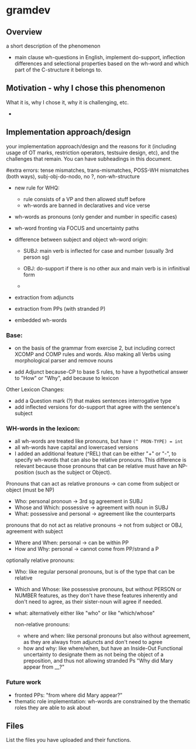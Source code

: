 # gramdev

## Overview

a short description of the phenomenon 

- main clause wh-questions in English, implement do-support, inflection differences and selectional properties based on the wh-word and which part of the C-structure it belongs to.

## Motivation - why I chose this phenomenon 

What it is, why I chose it, why it is challenging, etc.

- 

## Implementation approach/design

your implementation approach/design and the reasons for it (including usage of OT marks, restriction operators, testsuire design, etc), and the challenges that remain. You can have subheadings in this document.

#extra errors: tense mismatches, trans-mismatches, POSS-WH mismatches (both ways), subj-obj-do-nodo, no ?, non-wh-structure

   - new rule for WHQ:
      -   rule consists of a VP and then allowed stuff before 
      -   wh-words are banned in declaratives and vice verse

   - wh-words as pronouns (only gender and number in specific cases)

   - wh-word fronting via FOCUS and uncertainty paths

   - difference between subject and object wh-word origin:

      - SUBJ: main verb is inflected for case and number (usually 3rd person sg)

      - OBJ: do-support if there is no other aux and main verb is in infinitival form
      - 
   - extraction from adjuncts
     
   - extraction from PPs (with stranded P)

   - embedded wh-words


### Base:

- on the basis of the grammar from exercise 2, but including correct XCOMP and COMP rules and words. Also making all Verbs using morphological parser and remove nouns

- add Adjunct because-CP to base S rules, to have a hypothetical answer to "How" or "Why", add because to lexicon

Other Lexicon Changes:

- add a Question mark (?) that makes sentences interrogative type
- add inflected versions for do-support that agree with the sentence's subject 

### WH-words in the lexicon:
- all wh-words are treated like pronouns, but have `(^ PRON-TYPE) = int`
- all wh-words have capital and lowercased versions
- I added an additional feature (^REL) that can be either "+" or "-", to specify wh-words that can also be relative pronouns. This difference is relevant because those pronouns that can be relative must have an NP-position (such as the subject or Object).

Pronouns that can act as relative pronouns -> can come from subject or object (must be NP) 
- Who: personal pronoun -> 3rd sg agreement in SUBJ
- Whose and Which: possessive -> agreement with noun in SUBJ
- What: possessive and personal -> agreement like the counterparts

pronouns that do not act as relative pronouns -> not from subject or OBJ, agreement with subject 
- Where and When: personal -> can be within PP
- How and Why: personal -> cannot come from PP/strand a P

optionally relative pronouns:
- Who: like regular personal pronouns, but is of the type that can be relative
- Which and Whose: like possessive pronouns, but without PERSON or NUMBER features, as they don't have these features inherently and don't need to agree, as their sister-noun will agree if needed.
- what: alternatively either like "who" or like "which/whose"

  non-relative pronouns:
  - where and when: like personal pronouns but also without agreement, as they are always from adjuncts and don't need to agree
  - how and why: like where/when, but have an Inside-Out Functional uncertainty to designate them as not being the object of a preposition, and thus not allowing stranded Ps "Why did Mary appear from __?"



### Future work
 - fronted PPs: "from where did Mary appear?"
 - thematic role implementation: wh-words are constrained by the thematic roles they are able to ask about




## Files

List the files you have uploaded and their functions.
